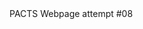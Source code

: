 
<html>
  <head>
    <meta charset="utf-8">
    <title> P.A.C.T.S. </title>
    <script> 
      <h1> 
        textSize(45);
        text("hello", 100, 100); 
      </h1>
  </script>
  </head>
  
 
  
  <body>
    PACTS Webpage attempt #08
    
    
    
  </body>
  </html>
  
  
    
